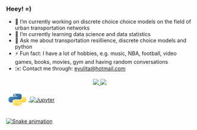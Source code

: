 ### Heey! =)

- 🔭 I’m currently working on discrete choice choice models on the field of urban transportation networks
- 🌱 I’m currently learning data science and data statistics
- 💬 Ask me about transportation resillience, discrete choice models and python
- ⚡ Fun fact: I have a lot of hobbies, e.g. music, NBA, football, video games, books, movies, gym and having random conversations
- ✉️ Contact me through: eyulita@hotmail.com
<div align="center">
  <a href="https://github.com/enzo-supertramp">
  <img height="180em" src="https://github-readme-stats.vercel.app/api?username=enzo-supertramp&show_icons=true&theme=dark&include_all_commits=true&count_private=true&hide_rank=true"/>
  <img height="120em" src="https://github-readme-stats.vercel.app/api/top-langs/?username=enzo-supertramp&layout=compact&langs_count=7&theme=dark"/>
</div> 
  
  <div style="display: inline_block"><br>
  <img align="center" alt="Python" height="40" width="60" src="https://raw.githubusercontent.com/devicons/devicon/master/icons/python/python-original.svg">
  <img align="center" alt="Jupyter" height="40" width="60" src="https://cdn.jsdelivr.net/gh/devicons/devicon/icons/jupyter/jupyter-original-wordmark.svg">
</div>
  
  ##
  
![Snake animation](https://github.com/enzo-supertramp/enzo-supertramp/blob/output/github-contribution-grid-snake.svg)
